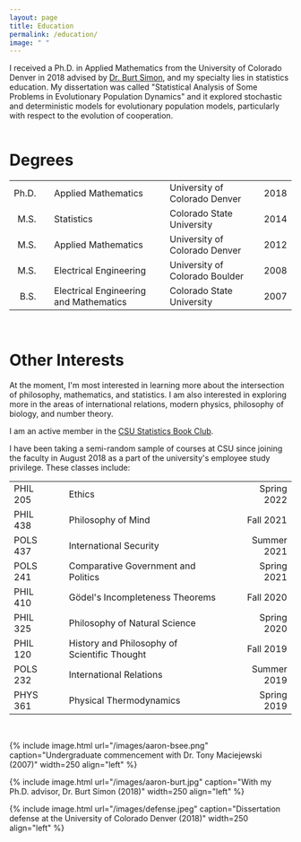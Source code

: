 ```yaml
---
layout: page
title: Education 
permalink: /education/
image: " "
---
```


I received a Ph.D. in Applied Mathematics from the University of Colorado Denver in 2018 advised by <a href="http://math.ucdenver.edu/~bsimon/">Dr. Burt Simon</a>, and my specialty lies in statistics education. My dissertation was called "Statistical Analysis of Some Problems in Evolutionary Population Dynamics" and it explored stochastic and deterministic models for evolutionary population models, particularly with respect to the evolution of cooperation.

<hr style="clear:both;visibility: hidden;" />   

# Degrees

| | | | | | | |
|--------:|-----|:--------|---|:------|---|:------|
| Ph.D. | | Applied Mathematics | |University of Colorado Denver | | 2018 |
| M.S. | | Statistics | | Colorado State University | | 2014 |
| M.S. | | Applied Mathematics | | University of Colorado Denver | | 2012 |
| M.S. | | Electrical Engineering | | University of Colorado Boulder | | 2008 |
| B.S. | | Electrical Engineering and Mathematics  | | Colorado State University | | 2007 |

<br>
 
# Other Interests

At the moment, I'm most interested in learning more about the intersection of philosophy, mathematics, and statistics. I am also interested in exploring more in the areas of international relations, modern physics, philosophy of biology, and number theory.

I am an active member in the <a href="https://sites.google.com/view/csustatisticsbookclub/">CSU Statistics Book Club</a>. 

I have been taking a semi-random sample of courses at CSU since joining the faculty in August 2018 as a part of the university's employee study privilege. These classes include:

| | | | | |
|--------|---|:---------|------|-------:|
| PHIL 205 | | Ethics | | Spring 2022 |
| PHIL 438 | | Philosophy of Mind | | Fall 2021 |
| POLS 437 | | International Security | | Summer 2021 |
| POLS 241 | | Comparative Government and Politics | | Spring 2021 |
| PHIL 410 | | Gödel's Incompleteness Theorems | | Fall 2020 |
| PHIL 325 | | Philosophy of Natural Science | | Spring 2020 |
| PHIL 120 | | History and Philosophy of Scientific Thought | | Fall 2019 |
| POLS 232 | | International Relations | | Summer 2019 |
| PHYS 361 | | Physical Thermodynamics | | Spring 2019 |

<br>

{% include image.html url="/images/aaron-bsee.png" caption="Undergraduate commencement with Dr. Tony Maciejewski (2007)" width=250 align="left" %} 

{% include image.html url="/images/aaron-burt.jpg" caption="With my Ph.D. advisor, Dr. Burt Simon (2018)" width=250  align="left" %}

{% include image.html url="/images/defense.jpeg" caption="Dissertation defense at the University of Colorado Denver (2018)" width=250 align="left" %}

